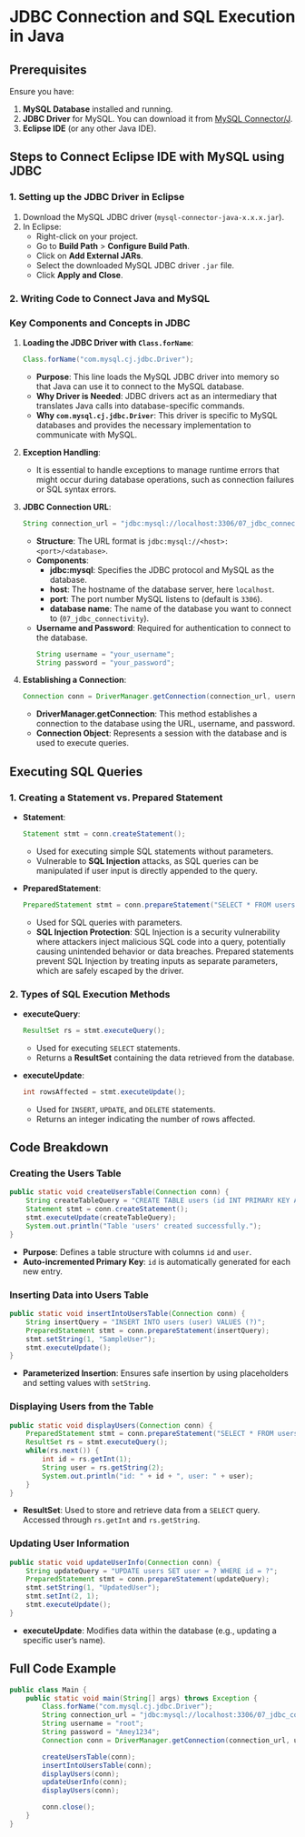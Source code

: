 # JDBC Connection and SQL Execution in Java

## Prerequisites

Ensure you have:
1. **MySQL Database** installed and running.
2. **JDBC Driver** for MySQL. You can download it from [MySQL Connector/J](https://dev.mysql.com/downloads/connector/j/).
3. **Eclipse IDE** (or any other Java IDE).

## Steps to Connect Eclipse IDE with MySQL using JDBC

### 1. Setting up the JDBC Driver in Eclipse
1. Download the MySQL JDBC driver (`mysql-connector-java-x.x.x.jar`).
2. In Eclipse:
   - Right-click on your project.
   - Go to **Build Path** > **Configure Build Path**.
   - Click on **Add External JARs**.
   - Select the downloaded MySQL JDBC driver `.jar` file.
   - Click **Apply and Close**.

### 2. Writing Code to Connect Java and MySQL

### Key Components and Concepts in JDBC

1. **Loading the JDBC Driver with `Class.forName`**: 
   ```java
   Class.forName("com.mysql.cj.jdbc.Driver");
   ```
   - **Purpose**: This line loads the MySQL JDBC driver into memory so that Java can use it to connect to the MySQL database.
   - **Why Driver is Needed**: JDBC drivers act as an intermediary that translates Java calls into database-specific commands.
   - **Why `com.mysql.cj.jdbc.Driver`**: This driver is specific to MySQL databases and provides the necessary implementation to communicate with MySQL.

2. **Exception Handling**:
   - It is essential to handle exceptions to manage runtime errors that might occur during database operations, such as connection failures or SQL syntax errors.

3. **JDBC Connection URL**:
   ```java
   String connection_url = "jdbc:mysql://localhost:3306/07_jdbc_connectivity";
   ```
   - **Structure**: The URL format is `jdbc:mysql://<host>:<port>/<database>`.
   - **Components**:
     - **jdbc:mysql**: Specifies the JDBC protocol and MySQL as the database.
     - **host**: The hostname of the database server, here `localhost`.
     - **port**: The port number MySQL listens to (default is `3306`).
     - **database name**: The name of the database you want to connect to (`07_jdbc_connectivity`).
   - **Username and Password**: Required for authentication to connect to the database.
     ```java
     String username = "your_username";
     String password = "your_password";
     ```

4. **Establishing a Connection**:
   ```java
   Connection conn = DriverManager.getConnection(connection_url, username, password);
   ```
   - **DriverManager.getConnection**: This method establishes a connection to the database using the URL, username, and password.
   - **Connection Object**: Represents a session with the database and is used to execute queries.

## Executing SQL Queries

### 1. Creating a Statement vs. Prepared Statement

- **Statement**:
  ```java
  Statement stmt = conn.createStatement();
  ```
  - Used for executing simple SQL statements without parameters.
  - Vulnerable to **SQL Injection** attacks, as SQL queries can be manipulated if user input is directly appended to the query.

- **PreparedStatement**:
  ```java
  PreparedStatement stmt = conn.prepareStatement("SELECT * FROM users WHERE id = ?");
  ```
  - Used for SQL queries with parameters.
  - **SQL Injection Protection**: SQL Injection is a security vulnerability where attackers inject malicious SQL code into a query, potentially causing unintended behavior or data breaches. Prepared statements prevent SQL Injection by treating inputs as separate parameters, which are safely escaped by the driver.

### 2. Types of SQL Execution Methods

- **executeQuery**:
  ```java
  ResultSet rs = stmt.executeQuery();
  ```
  - Used for executing `SELECT` statements.
  - Returns a **ResultSet** containing the data retrieved from the database.

- **executeUpdate**:
  ```java
  int rowsAffected = stmt.executeUpdate();
  ```
  - Used for `INSERT`, `UPDATE`, and `DELETE` statements.
  - Returns an integer indicating the number of rows affected.

## Code Breakdown

### Creating the Users Table
```java
public static void createUsersTable(Connection conn) {
    String createTableQuery = "CREATE TABLE users (id INT PRIMARY KEY AUTO_INCREMENT, user VARCHAR(50) NOT NULL)";
    Statement stmt = conn.createStatement();
    stmt.executeUpdate(createTableQuery);
    System.out.println("Table 'users' created successfully.");
}
```
- **Purpose**: Defines a table structure with columns `id` and `user`.
- **Auto-incremented Primary Key**: `id` is automatically generated for each new entry.

### Inserting Data into Users Table
```java
public static void insertIntoUsersTable(Connection conn) {
    String insertQuery = "INSERT INTO users (user) VALUES (?)";
    PreparedStatement stmt = conn.prepareStatement(insertQuery);
    stmt.setString(1, "SampleUser");
    stmt.executeUpdate();
}
```
- **Parameterized Insertion**: Ensures safe insertion by using placeholders and setting values with `setString`.

### Displaying Users from the Table
```java
public static void displayUsers(Connection conn) {
    PreparedStatement stmt = conn.prepareStatement("SELECT * FROM users");
    ResultSet rs = stmt.executeQuery();
    while(rs.next()) {
        int id = rs.getInt(1);
        String user = rs.getString(2);
        System.out.println("id: " + id + ", user: " + user);
    }
}
```
- **ResultSet**: Used to store and retrieve data from a `SELECT` query. Accessed through `rs.getInt` and `rs.getString`.

### Updating User Information
```java
public static void updateUserInfo(Connection conn) {
    String updateQuery = "UPDATE users SET user = ? WHERE id = ?";
    PreparedStatement stmt = conn.prepareStatement(updateQuery);
    stmt.setString(1, "UpdatedUser");
    stmt.setInt(2, 1);
    stmt.executeUpdate();
}
```
- **executeUpdate**: Modifies data within the database (e.g., updating a specific user’s name).

## Full Code Example

```java
public class Main {
    public static void main(String[] args) throws Exception {
        Class.forName("com.mysql.cj.jdbc.Driver");
        String connection_url = "jdbc:mysql://localhost:3306/07_jdbc_connectivity";
        String username = "root";
        String password = "Amey1234";
        Connection conn = DriverManager.getConnection(connection_url, username, password);

        createUsersTable(conn);
        insertIntoUsersTable(conn);
        displayUsers(conn);
        updateUserInfo(conn);
        displayUsers(conn);

        conn.close();
    }
}
```

